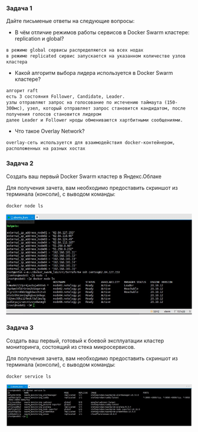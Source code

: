 ### Задача 1  
Дайте письменые ответы на следующие вопросы:

- В чём отличие режимов работы сервисов в Docker Swarm кластере: replication и global?
```
в режиме global сервисы распределяются на всех нодах
в режиме replicated сирвис запускается на указанном количестве узлов кластера
```

- Какой алгоритм выбора лидера используется в Docker Swarm кластере?
```
алгорит raft
есть 3 состояния Follower, Candidate, Leader.
узлы отправляют запрос на голосование по истечению таймаута (150-300мс), узел, который отправляет запрос становится кандидатом, после получения голосов становится лидером
далее Leader и Follower нроды обмениваются хартбитными сообщениями.

```

- Что такое Overlay Network?
```
overlay-сеть используется для взаимодействия docker-контейнером, расположенных на разных хостах
```


### Задача 2  
Создать ваш первый Docker Swarm кластер в Яндекс.Облаке

Для получения зачета, вам необходимо предоставить скриншот из терминала (консоли), с выводом команды:

`docker node ls`

![](picture/docker_node_ls.jpg)  

### Задача 3  
Создать ваш первый, готовый к боевой эксплуатации кластер мониторинга, состоящий из стека микросервисов.

Для получения зачета, вам необходимо предоставить скриншот из терминала (консоли), с выводом команды:

`docker service ls`

![](picture/docker_service_ls.jpg)
